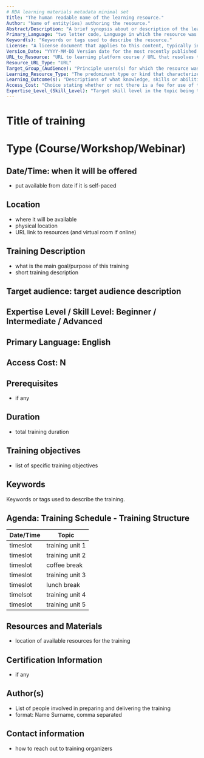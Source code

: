 ```yaml
---
# RDA learning materials metadata minimal set
Title: "The human readable name of the learning resource."
Author: "Name of entity(ies) authoring the resource."
Abstract/Description: "A brief synopsis about or description of the learning resource."
Primary_Language: "two letter code, Language in which the resource was originally published or made available."
Keyword(s): "Keywords or tags used to describe the resource."
License: "A license document that applies to this content, typically indicated by URL"
Version_Date: "YYYY-MM-DD Version date for the most recently published or broadcast resource."
URL_to_Resource: "URL to learning platform course / URL that resolves to the learning resource or to a "landing page" for the resource that contains important contextual information including the direct resolvable link to the resource, if applicable. Should be a PID, if possible."
Resource_URL_Type: "URL"
Target_Group_(Audience): "Principle users(s) for which the resource was designed."
Learning_Resource_Type: "The predominant type or kind that characterizes the learning resource."
Learning_Outcome(s): "Descriptions of what knowledge, skills or abilities students should acquire on completion of the resource."
Access_Cost: "Choice stating whether or not there is a fee for use of the resource (CV = Y/N/Maybe with recommendation that further explanation of “Maybe” goes in the Description field"
Expertise_Level_(Skill_Level): "Target skill level in the topic being taught; example values include: beginner, intermediate, advanced"
---
```


# Title of training 
# Type (Course/Workshop/Webinar)

## Date/Time: when it will be offered
- put available from date if it is self-paced

## Location
- where it will be available
- physical location
- URL link to  resources (and virtual room if online)

## Training Description
- what is the main goal/purpose of this training
- short training description

## Target audience: target audience description

## Expertise Level / Skill Level: Beginner / Intermediate / Advanced

## Primary Language: English

## Access Cost: N

## Prerequisites
- if any

## Duration
- total training duration

## Training objectives
- list of specific training objectives

## Keywords
Keywords or tags used to describe the training.

## Agenda: Training Schedule - Training Structure
| Date/Time | Topic             |
|-----------|-------------------|
| timeslot  | training unit 1   |
| timeslot  | training unit 2   |
| timeslot  | coffee break      |
| timeslot  | training unit 3   |
| timeslot  | lunch break       |
| timelsot  | training unit 4   |
| timeslot  | training unit 5   |

## Resources and Materials
- location of available resources for the training

## Certification Information
- if any

## Author(s)
- List of people involved in preparing and delivering the training
- format: Name Surname, comma separated

## Contact information
- how to reach out to training organizers